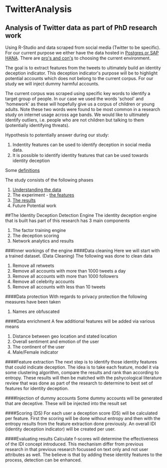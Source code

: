 # TwitterAnalysis
## Analysis of Twitter data as part of PhD research work
Using R-Studio and data scraped from social media (Twitter to be specific). 
For our current purpose we either have the data hosted in [Postgres or SAP HANA](/DBConnection).
There are [pro's and con's](/DBConnection/pro_con.md) to choosing the current environment.

The goal is to extract features from the tweets to ultimately build an identity deception indicator. This deception indicator's purpose will be to highlight potential accounts which does not belong to the current corpus. For our study we will inject dummy harmful accounts.

The current corpus was scraped using specific key words to identify a target group of people. In our case we used the words 'school' and 'homework' as these will hopefully give us a corpus of children or young adults. Note these two words were found to be most common in a research study on internet usage across age bands. We would like to ultimately identify outliers, i.e. people who are not children but talking to them (potentially identifying threats).

Hypothesis to potentially answer during our study:

1. Indentity features can be used to identify deception in social media data.
2. It is possible to identify identity features that can be used towards identity deception

Some [definitions](/Definitions/Definitions.md)

The study consists of the following phases

1. [Understanding the data](/Phase_Data_Mining.md)
2. The experiment - [the features](/Phase_Experiment_Variables.md)
3. [The results](/Phase_Experiment_Results.md)
4. Future Potential work

##The Identity Deception Detection Engine
The identity deception engine that is built has part of this research has 3 main components

1. The factor training engine
2. The deception scoring
3. Network analytics and results

###Inner workings of the engine
####Data cleaning
Here we will start with a trained dataset. 
(Data Cleaning) The following was done to clean data

1. Remove all retweets
2. Remove all accounts with more than 1000 tweets a day
3. Remove all accounts with more than 1000 followers
4. Remove all celebrity accounts
5. Remove all accounts with less than 10 tweets

####Data protection
With regards to privacy protection the following measures have been taken

1. Names are obfuscated

####Data enrichment
A few additional features will be added via various means

1. Distance between geo location and stated location
2. Overall sentiment and emotion of the user
3. The continent of the user
4. Male/Female indicator

####Feature extraction
The next step is to identify those identity features that could indicate deception.
The idea is to take each feature, model it via some clustering algorithm, compare the results and rank than according to entropy.
These results will then be matched with the pshycological literature review that was done as part of the research to determine to best set of features for identity deception.

####Injection of dummy accounts
Some dummy accounts will be generated that are deceptive. These will be injected into the result set

####Scoring (DS)
For each user a deception score (DS) will be calculated per feature.
First the scoring will be done without entropy and then with the entropy results from the feature extraction done previously.
An overall IDI (identity deception indicator) will be created per user.

####Evaluating results
Calculate f-scores will determine the effectiveness of the IDI concept introduced.
This mechanism differ from previous research in that previous research focussed on text only and not user attributes as well. The believe is that by adding these identity features to the process, detection can be enhanced.


